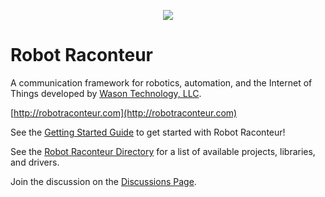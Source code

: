 <p align="center"><img src="https://raw.githubusercontent.com/robotraconteur/robotraconteur/master/docs/figures/logo-header.svg"></p>

# Robot Raconteur

A communication framework for robotics, automation, and the Internet of Things
developed by [Wason Technology, LLC](https://wasontech.com).

[http://robotraconteur.com](http://robotraconteur.com)

See the [Getting Started Guide](https://robotraconteur.github.io/robotraconteur/doc/core/latest/getting_started/) to get started with Robot Raconteur!

See the [Robot Raconteur Directory](https://github.com/robotraconteur/robotraconteur-directory) for a list of available projects, libraries, and drivers.

Join the discussion on the [Discussions Page](https://github.com/robotraconteur/robotraconteur/discussions).
